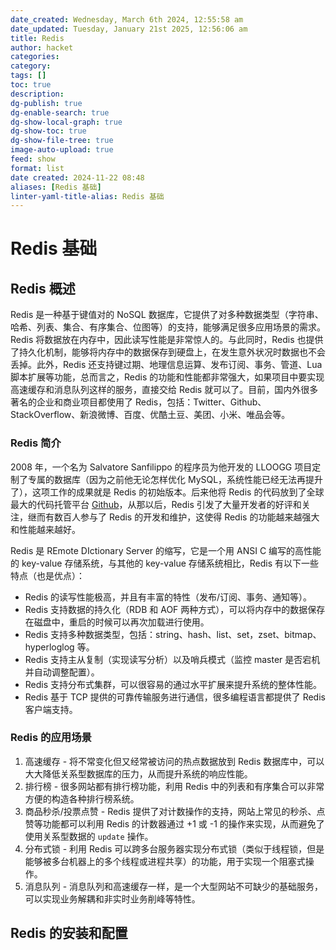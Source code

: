 ```yaml
---
date_created: Wednesday, March 6th 2024, 12:55:58 am
date_updated: Tuesday, January 21st 2025, 12:56:06 am
title: Redis
author: hacket
categories: 
category: 
tags: []
toc: true
description: 
dg-publish: true
dg-enable-search: true
dg-show-local-graph: true
dg-show-toc: true
dg-show-file-tree: true
image-auto-upload: true
feed: show
format: list
date created: 2024-11-22 08:48
aliases: [Redis 基础]
linter-yaml-title-alias: Redis 基础
---
```


# Redis 基础

## Redis 概述

Redis 是一种基于键值对的 NoSQL 数据库，它提供了对多种数据类型（字符串、哈希、列表、集合、有序集合、位图等）的支持，能够满足很多应用场景的需求。Redis 将数据放在内存中，因此读写性能是非常惊人的。与此同时，Redis 也提供了持久化机制，能够将内存中的数据保存到硬盘上，在发生意外状况时数据也不会丢掉。此外，Redis 还支持键过期、地理信息运算、发布订阅、事务、管道、Lua 脚本扩展等功能，总而言之，Redis 的功能和性能都非常强大，如果项目中要实现高速缓存和消息队列这样的服务，直接交给 Redis 就可以了。目前，国内外很多著名的企业和商业项目都使用了 Redis，包括：Twitter、Github、StackOverflow、新浪微博、百度、优酷土豆、美团、小米、唯品会等。

### Redis 简介

2008 年，一个名为 Salvatore Sanfilippo 的程序员为他开发的 LLOOGG 项目定制了专属的数据库（因为之前他无论怎样优化 MySQL，系统性能已经无法再提升了），这项工作的成果就是 Redis 的初始版本。后来他将 Redis 的代码放到了全球最大的代码托管平台 [Github](https://github.com/antirez/redis)，从那以后，Redis 引发了大量开发者的好评和关注，继而有数百人参与了 Redis 的开发和维护，这使得 Redis 的功能越来越强大和性能越来越好。

Redis 是 REmote DIctionary Server 的缩写，它是一个用 ANSI C 编写的高性能的 key-value 存储系统，与其他的 key-value 存储系统相比，Redis 有以下一些特点（也是优点）：

- Redis 的读写性能极高，并且有丰富的特性（发布/订阅、事务、通知等）。
- Redis 支持数据的持久化（RDB 和 AOF 两种方式），可以将内存中的数据保存在磁盘中，重启的时候可以再次加载进行使用。
- Redis 支持多种数据类型，包括：string、hash、list、set，zset、bitmap、hyperloglog 等。
- Redis 支持主从复制（实现读写分析）以及哨兵模式（监控 master 是否宕机并自动调整配置）。
- Redis 支持分布式集群，可以很容易的通过水平扩展来提升系统的整体性能。
- Redis 基于 TCP 提供的可靠传输服务进行通信，很多编程语言都提供了 Redis 客户端支持。

### Redis 的应用场景

1. 高速缓存 - 将不常变化但又经常被访问的热点数据放到 Redis 数据库中，可以大大降低关系型数据库的压力，从而提升系统的响应性能。
2. 排行榜 - 很多网站都有排行榜功能，利用 Redis 中的列表和有序集合可以非常方便的构造各种排行榜系统。
3. 商品秒杀/投票点赞 - Redis 提供了对计数操作的支持，网站上常见的秒杀、点赞等功能都可以利用 Redis 的计数器通过 +1 或 -1 的操作来实现，从而避免了使用关系型数据的 `update` 操作。
4. 分布式锁 - 利用 Redis 可以跨多台服务器实现分布式锁（类似于线程锁，但是能够被多台机器上的多个线程或进程共享）的功能，用于实现一个阻塞式操作。
5. 消息队列 - 消息队列和高速缓存一样，是一个大型网站不可缺少的基础服务，可以实现业务解耦和非实时业务削峰等特性。

## Redis 的安装和配置
